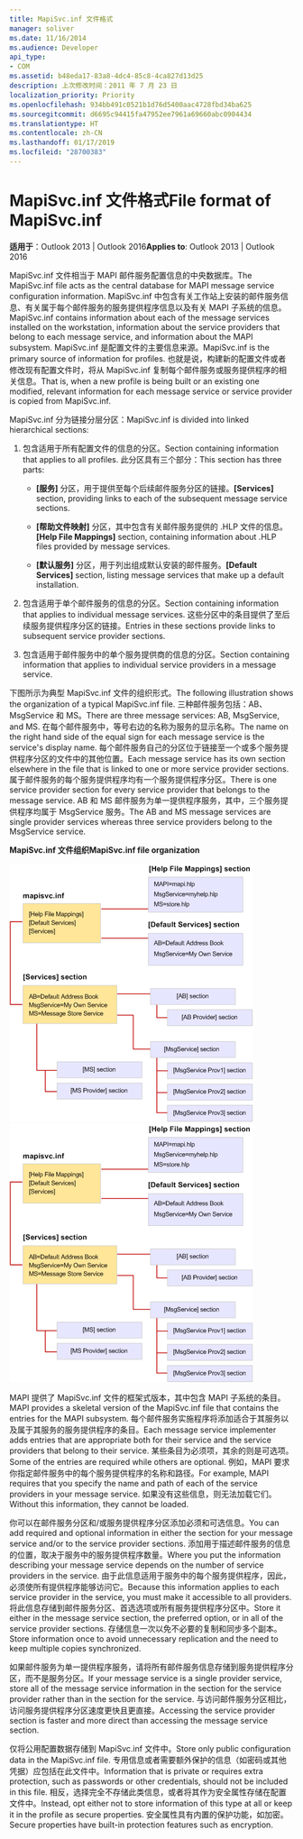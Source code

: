 ```yaml
---
title: MapiSvc.inf 文件格式
manager: soliver
ms.date: 11/16/2014
ms.audience: Developer
api_type:
- COM
ms.assetid: b48eda17-83a8-4dc4-85c8-4ca827d13d25
description: 上次修改时间：2011 年 7 月 23 日
localization_priority: Priority
ms.openlocfilehash: 934bb491c0521b1d76d5400aac4728fbd34ba625
ms.sourcegitcommit: d6695c94415fa47952ee7961a69660abc0904434
ms.translationtype: HT
ms.contentlocale: zh-CN
ms.lasthandoff: 01/17/2019
ms.locfileid: "28700383"
---
```

# <a name="file-format-of-mapisvcinf"></a><span data-ttu-id="c5ecf-103">MapiSvc.inf 文件格式</span><span class="sxs-lookup"><span data-stu-id="c5ecf-103">File format of MapiSvc.inf</span></span>

<span data-ttu-id="c5ecf-104">**适用于**：Outlook 2013 | Outlook 2016</span><span class="sxs-lookup"><span data-stu-id="c5ecf-104">**Applies to**: Outlook 2013 | Outlook 2016</span></span> 
  
<span data-ttu-id="c5ecf-105">MapiSvc.inf 文件相当于 MAPI 邮件服务配置信息的中央数据库。</span><span class="sxs-lookup"><span data-stu-id="c5ecf-105">The MapiSvc.inf file acts as the central database for MAPI message service configuration information.</span></span> <span data-ttu-id="c5ecf-106">MapiSvc.inf 中包含有关工作站上安装的邮件服务信息、有关属于每个邮件服务的服务提供程序信息以及有关 MAPI 子系统的信息。</span><span class="sxs-lookup"><span data-stu-id="c5ecf-106">MapiSvc.inf contains information about each of the message services installed on the workstation, information about the service providers that belong to each message service, and information about the MAPI subsystem.</span></span> <span data-ttu-id="c5ecf-107">MapiSvc.inf 是配置文件的主要信息来源。</span><span class="sxs-lookup"><span data-stu-id="c5ecf-107">MapiSvc.inf is the primary source of information for profiles.</span></span> <span data-ttu-id="c5ecf-108">也就是说，构建新的配置文件或者修改现有配置文件时，将从 MapiSvc.inf 复制每个邮件服务或服务提供程序的相关信息。</span><span class="sxs-lookup"><span data-stu-id="c5ecf-108">That is, when a new profile is being built or an existing one modified, relevant information for each message service or service provider is copied from MapiSvc.inf.</span></span> 
  
<span data-ttu-id="c5ecf-109">MapiSvc.inf 分为链接分层分区：</span><span class="sxs-lookup"><span data-stu-id="c5ecf-109">MapiSvc.inf is divided into linked hierarchical sections:</span></span>
  
1. <span data-ttu-id="c5ecf-110">包含适用于所有配置文件的信息的分区。</span><span class="sxs-lookup"><span data-stu-id="c5ecf-110">Section containing information that applies to all profiles.</span></span> <span data-ttu-id="c5ecf-111">此分区具有三个部分：</span><span class="sxs-lookup"><span data-stu-id="c5ecf-111">This section has three parts:</span></span>
    
   - <span data-ttu-id="c5ecf-112">**[服务]** 分区，用于提供至每个后续邮件服务分区的链接。</span><span class="sxs-lookup"><span data-stu-id="c5ecf-112">**[Services]** section, providing links to each of the subsequent message service sections.</span></span> 
    
   - <span data-ttu-id="c5ecf-113">**[帮助文件映射]** 分区，其中包含有关邮件服务提供的 .HLP 文件的信息。</span><span class="sxs-lookup"><span data-stu-id="c5ecf-113">**[Help File Mappings]** section, containing information about .HLP files provided by message services.</span></span> 
    
   - <span data-ttu-id="c5ecf-114">**[默认服务]** 分区，用于列出组成默认安装的邮件服务。</span><span class="sxs-lookup"><span data-stu-id="c5ecf-114">**[Default Services]** section, listing message services that make up a default installation.</span></span> 
    
2. <span data-ttu-id="c5ecf-115">包含适用于单个邮件服务的信息的分区。</span><span class="sxs-lookup"><span data-stu-id="c5ecf-115">Section containing information that applies to individual message services.</span></span> <span data-ttu-id="c5ecf-116">这些分区中的条目提供了至后续服务提供程序分区的链接。</span><span class="sxs-lookup"><span data-stu-id="c5ecf-116">Entries in these sections provide links to subsequent service provider sections.</span></span>
    
3. <span data-ttu-id="c5ecf-117">包含适用于邮件服务中的单个服务提供商的信息的分区。</span><span class="sxs-lookup"><span data-stu-id="c5ecf-117">Section containing information that applies to individual service providers in a message service.</span></span>
    
<span data-ttu-id="c5ecf-118">下图所示为典型 MapiSvc.inf 文件的组织形式。</span><span class="sxs-lookup"><span data-stu-id="c5ecf-118">The following illustration shows the organization of a typical MapiSvc.inf file.</span></span> <span data-ttu-id="c5ecf-119">三种邮件服务包括：AB、MsgService 和 MS。</span><span class="sxs-lookup"><span data-stu-id="c5ecf-119">There are three message services: AB, MsgService, and MS.</span></span> <span data-ttu-id="c5ecf-120">在每个邮件服务中，等号右边的名称为服务的显示名称。</span><span class="sxs-lookup"><span data-stu-id="c5ecf-120">The name on the right hand side of the equal sign for each message service is the service's display name.</span></span> <span data-ttu-id="c5ecf-121">每个邮件服务自己的分区位于链接至一个或多个服务提供程序分区的文件中的其他位置。</span><span class="sxs-lookup"><span data-stu-id="c5ecf-121">Each message service has its own section elsewhere in the file that is linked to one or more service provider sections.</span></span> <span data-ttu-id="c5ecf-122">属于邮件服务的每个服务提供程序均有一个服务提供程序分区。</span><span class="sxs-lookup"><span data-stu-id="c5ecf-122">There is one service provider section for every service provider that belongs to the message service.</span></span> <span data-ttu-id="c5ecf-123">AB 和 MS 邮件服务为单一提供程序服务，其中，三个服务提供程序均属于 MsgService 服务。</span><span class="sxs-lookup"><span data-stu-id="c5ecf-123">The AB and MS message services are single provider services whereas three service providers belong to the MsgService service.</span></span>
  
<span data-ttu-id="c5ecf-124">**MapiSvc.inf 文件组织**</span><span class="sxs-lookup"><span data-stu-id="c5ecf-124">**MapiSvc.inf file organization**</span></span>
  
<span data-ttu-id="c5ecf-125">![MapiSvc.inf 文件组织](media/amapi_30.gif "MapiSvc.inf 文件组织")</span><span class="sxs-lookup"><span data-stu-id="c5ecf-125">![MapiSvc.inf file organization](media/amapi_30.gif "MapiSvc.inf file organization")</span></span>
  
<span data-ttu-id="c5ecf-126">MAPI 提供了 MapiSvc.inf 文件的框架式版本，其中包含 MAPI 子系统的条目。</span><span class="sxs-lookup"><span data-stu-id="c5ecf-126">MAPI provides a skeletal version of the MapiSvc.inf file that contains the entries for the MAPI subsystem.</span></span> <span data-ttu-id="c5ecf-127">每个邮件服务实施程序将添加适合于其服务以及属于其服务的服务提供程序的条目。</span><span class="sxs-lookup"><span data-stu-id="c5ecf-127">Each message service implementer adds entries that are appropriate both for their service and the service providers that belong to their service.</span></span> <span data-ttu-id="c5ecf-128">某些条目为必须项，其余的则是可选项。</span><span class="sxs-lookup"><span data-stu-id="c5ecf-128">Some of the entries are required while others are optional.</span></span> <span data-ttu-id="c5ecf-129">例如，MAPI 要求你指定邮件服务中的每个服务提供程序的名称和路径。</span><span class="sxs-lookup"><span data-stu-id="c5ecf-129">For example, MAPI requires that you specify the name and path of each of the service providers in your message service.</span></span> <span data-ttu-id="c5ecf-130">如果没有这些信息，则无法加载它们。</span><span class="sxs-lookup"><span data-stu-id="c5ecf-130">Without this information, they cannot be loaded.</span></span>
  
<span data-ttu-id="c5ecf-131">你可以在邮件服务分区和/或服务提供程序分区添加必须和可选信息。</span><span class="sxs-lookup"><span data-stu-id="c5ecf-131">You can add required and optional information in either the section for your message service and/or to the service provider sections.</span></span> <span data-ttu-id="c5ecf-132">添加用于描述邮件服务的信息的位置，取决于服务中的服务提供程序数量。</span><span class="sxs-lookup"><span data-stu-id="c5ecf-132">Where you put the information describing your message service depends on the number of service providers in the service.</span></span> <span data-ttu-id="c5ecf-133">由于此信息适用于服务中的每个服务提供程序，因此，必须使所有提供程序能够访问它。</span><span class="sxs-lookup"><span data-stu-id="c5ecf-133">Because this information applies to each service provider in the service, you must make it accessible to all providers.</span></span> <span data-ttu-id="c5ecf-134">将此信息存储到邮件服务分区、首选选项或所有服务提供程序分区中。</span><span class="sxs-lookup"><span data-stu-id="c5ecf-134">Store it either in the message service section, the preferred option, or in all of the service provider sections.</span></span> <span data-ttu-id="c5ecf-135">存储信息一次以免不必要的复制和同步多个副本。</span><span class="sxs-lookup"><span data-stu-id="c5ecf-135">Store information once to avoid unnecessary replication and the need to keep multiple copies synchronized.</span></span>
  
<span data-ttu-id="c5ecf-136">如果邮件服务为单一提供程序服务，请将所有邮件服务信息存储到服务提供程序分区，而不是服务分区。</span><span class="sxs-lookup"><span data-stu-id="c5ecf-136">If your message service is a single provider service, store all of the message service information in the section for the service provider rather than in the section for the service.</span></span> <span data-ttu-id="c5ecf-137">与访问邮件服务分区相比，访问服务提供程序分区速度更快且更直接。</span><span class="sxs-lookup"><span data-stu-id="c5ecf-137">Accessing the service provider section is faster and more direct than accessing the message service section.</span></span> 
  
<span data-ttu-id="c5ecf-138">仅将公用配置数据存储到 MapiSvc.inf 文件中。</span><span class="sxs-lookup"><span data-stu-id="c5ecf-138">Store only public configuration data in the MapiSvc.inf file.</span></span> <span data-ttu-id="c5ecf-139">专用信息或者需要额外保护的信息（如密码或其他凭据）应包括在此文件中。</span><span class="sxs-lookup"><span data-stu-id="c5ecf-139">Information that is private or requires extra protection, such as passwords or other credentials, should not be included in this file.</span></span> <span data-ttu-id="c5ecf-140">相反，选择完全不存储此类信息，或者将其作为安全属性存储在配置文件中。</span><span class="sxs-lookup"><span data-stu-id="c5ecf-140">Instead, opt either not to store information of this type at all or keep it in the profile as secure properties.</span></span> <span data-ttu-id="c5ecf-141">安全属性具有内置的保护功能，如加密。</span><span class="sxs-lookup"><span data-stu-id="c5ecf-141">Secure properties have built-in protection features such as encryption.</span></span>
  

